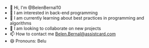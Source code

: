 - 👋 Hi, I'm @BelenBernal10
- 👀 I am interested in back-end programming
- 🌱 I am currently learning about best practices in programming and algorithms
- 💞️ I am looking to collaborate on new projects
- 📫 How to contact me Belen.Bernal@assistcard.com
- 😄 Pronouns: Belu
